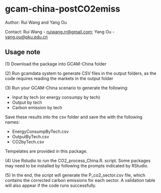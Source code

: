 
# gcam-china-postCO2emiss

Author: Rui Wang and Yang Ou

Contact: Rui Wang - ruiwang.rr@gmail.com; Yang Ou  - yang.ou@pku.edu.cn

## Usage note

(1) Download the package into GCAM-China folder

(2) Run gcamdata system to generate CSV files in the output folders, as the code requires reading the markets in the output folder

(3) Run your GCAM-China scenario to generate the following:

* Input by tech (or energy consumpy by tech)
* Output by tech
* Carbon emission by tech

Save these results into the csv folder and save the with the following names:

* EnergyConsumpByTech.csv
* OutputByTech.csv
* CO2byTech.csv

Tempelates are provided in this package.

(4) Use Rstudio to run the CO2_process_China.R. script. Some packages may need to be installed by following the prompts indicated by RStudio.

(5) In the end, the script will generate the P_co2_sector.csv file, which contains the corrected carbon emissions for each sector. A validation table will also appear if the code runs successfully.
